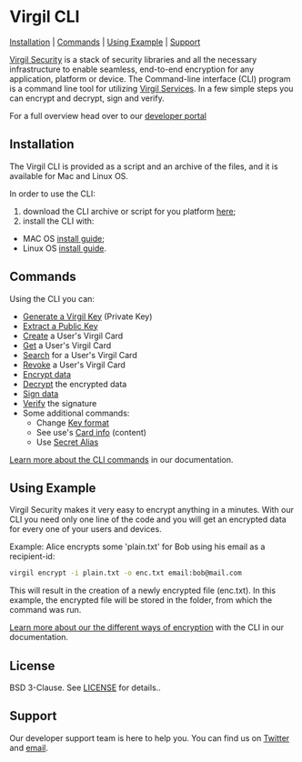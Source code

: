 # Virgil CLI

[Installation](#installation) | [Commands](#commands) | [Using Example](#using-example) | [Support](#support)

[Virgil Security](https://virgilsecurity.com) is a stack of security libraries and all the necessary infrastructure to enable seamless, end-to-end encryption for any application, platform or device. The Command-line interface (CLI) program is a command line tool for utilizing [Virgil Services](https://developer.virgilsecurity.com/docs/java/references). In a few simple steps you can encrypt and decrypt, sign and verify.


For a full overview head over to our [developer portal](https://developer.virgilsecurity.com/docs/java/references/utilities/cli)

## Installation

The Virgil CLI is provided as a script and an archive of the files, and it is available for Mac and Linux OS.

In order to use the CLI:
1. download the CLI archive or script for you platform [here](/);
2. install the CLI with:
  - MAC OS [install guide](https://developer.virgilsecurity.com/docs/java/references/utilities/cli/settings/install/macos);
  - Linux OS [install guide](https://developer.virgilsecurity.com/docs/java/references/utilities/cli/settings/install/linux).

## Commands

Using the CLI you can:
  * [Generate a Virgil Key](https://developer.virgilsecurity.com/docs/java/references/utilities/cli/commands/generate-key) (Private Key)
  * [Extract a Public Key](https://developer.virgilsecurity.com/docs/java/references/utilities/cli/commands/public-key)
  * [Create](https://developer.virgilsecurity.com/docs/java/references/utilities/cli/commands/create-card) a User's Virgil Card
  * [Get](https://developer.virgilsecurity.com/docs/java/references/utilities/cli/commands/get-card) a User's Virgil Card
  * [Search](https://developer.virgilsecurity.com/docs/java/references/utilities/cli/commands/search-card) for a User's Virgil Card
  * [Revoke](https://developer.virgilsecurity.com/docs/java/references/utilities/cli/commands/revoke-card) a User's Virgil Card
  * [Encrypt data](https://developer.virgilsecurity.com/docs/java/references/utilities/cli/commands/encrypt)
  * [Decrypt](https://developer.virgilsecurity.com/docs/java/references/utilities/cli/commands/decrypt) the encrypted data
  * [Sign data](https://developer.virgilsecurity.com/docs/java/references/utilities/cli/commands/sign)
  * [Verify](https://developer.virgilsecurity.com/docs/java/references/utilities/cli/commands/verify) the signature
  * Some additional commands:
    * Change [Key format](https://developer.virgilsecurity.com/docs/java/references/utilities/cli/commands/additional-commands/key-format)
    * See use's [Card info](https://developer.virgilsecurity.com/docs/java/references/utilities/cli/commands/additional-commands/card-info) (content)
    * Use [Secret Alias](https://developer.virgilsecurity.com/docs/java/references/utilities/cli/commands/additional-commands/secret-alias)

[Learn more about the CLI commands](https://developer.virgilsecurity.com/docs/java/references/utilities/cli) in our documentation.

## Using Example

Virgil Security makes it very easy to encrypt anything in a minutes. With our CLI you need only one line of the code and you will get an encrypted data for every one of your users and devices.

Example: Alice encrypts some 'plain.txt' for Bob using his email as a recipient-id:

```bash
virgil encrypt -i plain.txt -o enc.txt email:bob@mail.com
```
This will result in the creation of a newly encrypted file (enc.txt).  In this example, the encrypted file will be stored in the folder, from which the command was run.


[Learn more about our the different ways of encryption](https://developer.virgilsecurity.com/docs/java/references/utilities/cli/commands/encrypt) with the CLI in our documentation.


## License

BSD 3-Clause. See [LICENSE](https://github.com/VirgilSecurity/virgil/blob/master/LICENSE) for details..

## Support

Our developer support team is here to help you. You can find us on [Twitter](https://twitter.com/virgilsecurity) and [email](mailto:support@virgilsecurity.com).
